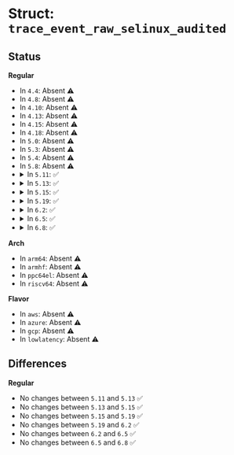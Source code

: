 # Struct: <code>trace_event_raw_selinux_audited</code>

## Status
<b>Regular</b>
<ul>
<li>
In <code>4.4</code>: Absent ⚠️
</li>
<li>
In <code>4.8</code>: Absent ⚠️
</li>
<li>
In <code>4.10</code>: Absent ⚠️
</li>
<li>
In <code>4.13</code>: Absent ⚠️
</li>
<li>
In <code>4.15</code>: Absent ⚠️
</li>
<li>
In <code>4.18</code>: Absent ⚠️
</li>
<li>
In <code>5.0</code>: Absent ⚠️
</li>
<li>
In <code>5.3</code>: Absent ⚠️
</li>
<li>
In <code>5.4</code>: Absent ⚠️
</li>
<li>
In <code>5.8</code>: Absent ⚠️
</li>
<li>
<details>
<summary>In <code>5.11</code>: ✅</summary>

```c
struct trace_event_raw_selinux_audited {
    struct trace_entry ent;
    u32 requested;
    u32 denied;
    u32 audited;
    int result;
    u32 __data_loc_scontext;
    u32 __data_loc_tcontext;
    u32 __data_loc_tclass;
    char __data[0];
};
```
</details>
</li>
<li>
<details>
<summary>In <code>5.13</code>: ✅</summary>

```c
struct trace_event_raw_selinux_audited {
    struct trace_entry ent;
    u32 requested;
    u32 denied;
    u32 audited;
    int result;
    u32 __data_loc_scontext;
    u32 __data_loc_tcontext;
    u32 __data_loc_tclass;
    char __data[0];
};
```
</details>
</li>
<li>
<details>
<summary>In <code>5.15</code>: ✅</summary>

```c
struct trace_event_raw_selinux_audited {
    struct trace_entry ent;
    u32 requested;
    u32 denied;
    u32 audited;
    int result;
    u32 __data_loc_scontext;
    u32 __data_loc_tcontext;
    u32 __data_loc_tclass;
    char __data[0];
};
```
</details>
</li>
<li>
<details>
<summary>In <code>5.19</code>: ✅</summary>

```c
struct trace_event_raw_selinux_audited {
    struct trace_entry ent;
    u32 requested;
    u32 denied;
    u32 audited;
    int result;
    u32 __data_loc_scontext;
    u32 __data_loc_tcontext;
    u32 __data_loc_tclass;
    char __data[0];
};
```
</details>
</li>
<li>
<details>
<summary>In <code>6.2</code>: ✅</summary>

```c
struct trace_event_raw_selinux_audited {
    struct trace_entry ent;
    u32 requested;
    u32 denied;
    u32 audited;
    int result;
    u32 __data_loc_scontext;
    u32 __data_loc_tcontext;
    u32 __data_loc_tclass;
    char __data[0];
};
```
</details>
</li>
<li>
<details>
<summary>In <code>6.5</code>: ✅</summary>

```c
struct trace_event_raw_selinux_audited {
    struct trace_entry ent;
    u32 requested;
    u32 denied;
    u32 audited;
    int result;
    u32 __data_loc_scontext;
    u32 __data_loc_tcontext;
    u32 __data_loc_tclass;
    char __data[0];
};
```
</details>
</li>
<li>
<details>
<summary>In <code>6.8</code>: ✅</summary>

```c
struct trace_event_raw_selinux_audited {
    struct trace_entry ent;
    u32 requested;
    u32 denied;
    u32 audited;
    int result;
    u32 __data_loc_scontext;
    u32 __data_loc_tcontext;
    u32 __data_loc_tclass;
    char __data[0];
};
```
</details>
</li>
</ul>
<b>Arch</b>
<ul>
<li>
In <code>arm64</code>: Absent ⚠️
</li>
<li>
In <code>armhf</code>: Absent ⚠️
</li>
<li>
In <code>ppc64el</code>: Absent ⚠️
</li>
<li>
In <code>riscv64</code>: Absent ⚠️
</li>
</ul>
<b>Flavor</b>
<ul>
<li>
In <code>aws</code>: Absent ⚠️
</li>
<li>
In <code>azure</code>: Absent ⚠️
</li>
<li>
In <code>gcp</code>: Absent ⚠️
</li>
<li>
In <code>lowlatency</code>: Absent ⚠️
</li>
</ul>

## Differences
<b>Regular</b>
<ul>
<li>
No changes between <code>5.11</code> and <code>5.13</code> ✅
</li>
<li>
No changes between <code>5.13</code> and <code>5.15</code> ✅
</li>
<li>
No changes between <code>5.15</code> and <code>5.19</code> ✅
</li>
<li>
No changes between <code>5.19</code> and <code>6.2</code> ✅
</li>
<li>
No changes between <code>6.2</code> and <code>6.5</code> ✅
</li>
<li>
No changes between <code>6.5</code> and <code>6.8</code> ✅
</li>
</ul>
